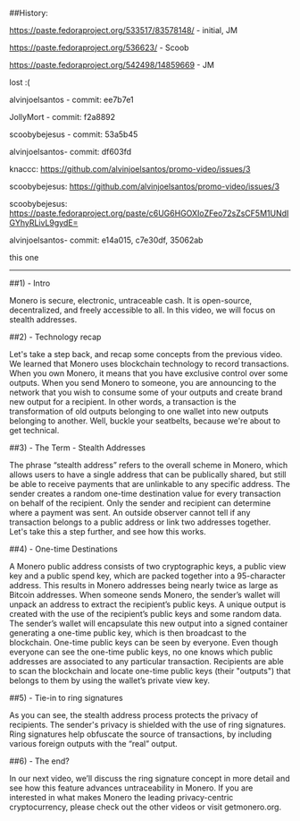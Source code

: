 ##History:

https://paste.fedoraproject.org/533517/83578148/ - initial, JM

https://paste.fedoraproject.org/536623/ - Scoob

https://paste.fedoraproject.org/542498/14859669 - JM

lost :( 

alvinjoelsantos - commit: ee7b7e1

JollyMort - commit: f2a8892

scoobybejesus - commit: 53a5b45

alvinjoelsantos- commit: df603fd

knaccc: https://github.com/alvinjoelsantos/promo-video/issues/3

scoobybejesus: https://github.com/alvinjoelsantos/promo-video/issues/3

scoobybejesus: https://paste.fedoraproject.org/paste/c6UG6HGOXIoZFeo72sZsCF5M1UNdIGYhyRLivL9gydE=

alvinjoelsantos- commit: e14a015, c7e30df, 35062ab

this one

---

##1) - Intro

Monero is secure, electronic, untraceable cash. It is open-source, decentralized, and freely accessible to all. 
In this video, we will focus on stealth addresses.
 
##2) - Technology recap

Let's take a step back, and recap some concepts from the previous video.
We learned that Monero uses blockchain technology to record transactions.
When you own Monero, it means that you have exclusive control over some outputs.
When you send Monero to someone, you are announcing to the network that you wish to consume some of your outputs and create brand new output for a recipient.
In other words, a transaction is the transformation of old outputs belonging to one wallet into new outputs belonging to another.
Well, buckle your seatbelts, because we're about to get technical.

##3) - The Term - Stealth Addresses

The phrase “stealth address” refers to the overall scheme in Monero, which allows users to have a single address that can be publically shared, but still be able to receive payments that are unlinkable to any specific address.
The sender creates a random one-time destination value for every transaction on behalf of the recipient.
Only the sender and recipient can determine where a payment was sent.
An outside observer cannot tell if any transaction belongs to a public address or link two addresses together.
Let's take this a step further, and see how this works.

##4) - One-time Destinations

A Monero public address consists of two cryptographic keys, a public view key and a public spend key, which are packed together into a 95-character address.
This results in Monero addresses being nearly twice as large as Bitcoin addresses.
When someone sends Monero, the sender’s wallet will unpack an address to extract the recipient’s public keys.
A unique output is created with the use of the recipient’s public keys and some random data.
The sender’s wallet will encapsulate this new output into a signed container generating a one-time public key, which is then broadcast to the blockchain.
One-time public keys can be seen by everyone. Even though everyone can see the one-time public keys, no one knows which public addresses are associated to any particular transaction.
Recipients are able to scan the blockchain and locate one-time public keys (their "outputs") that belongs to them by using the wallet’s private view key.

##5) - Tie-in to ring signatures

As you can see, the stealth address process protects the privacy of recipients.
The sender's privacy is shielded with the use of ring signatures.
Ring signatures help obfuscate the source of transactions, by including various foreign outputs with the “real” output.
 
##6) - The end?

In our next video, we’ll discuss the ring signature concept in more detail and see how this feature advances untraceability in Monero.
If you are interested in what makes Monero the leading privacy-centric cryptocurrency, please check out the other videos or visit getmonero.org.
